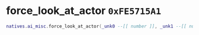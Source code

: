 # force_look_at_actor `0xFE5715A1`

```lua
natives.ai_misc.force_look_at_actor(_unk0 --[[ number ]], _unk1 --[[ number ]], _unk2 --[[ number ]])
```